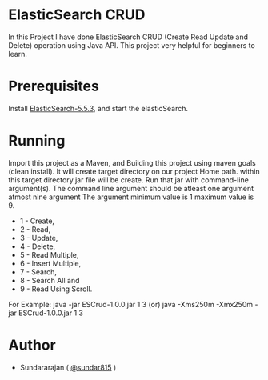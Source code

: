 # ElasticSearch CRUD
In this Project I have done ElasticSearch CRUD (Create Read Update and Delete) operation using Java API. This project very helpful for beginners to learn.

# Prerequisites
Install <a href="https://artifacts.elastic.co/downloads/elasticsearch/elasticsearch-5.5.3.tar.gz">ElasticSearch-5.5.3</a>, and start the elasticSearch.

# Running
Import this project as a Maven, and Building this project using maven goals (clean install). It will create target directory on our project Home path. within this target directory jar file will be create. Run that jar with command-line argument(s). The command line argument should be atleast one argument atmost nine argument The argument minimum value is 1 maximum value is 9. 
* 1 - Create,
* 2 - Read,
* 3 - Update, 
* 4 - Delete,
* 5 - Read Multiple,
* 6 - Insert Multiple,
* 7 - Search,
* 8 - Search All and
* 9 - Read Using Scroll.

For Example: java -jar ESCrud-1.0.0.jar 1 3 (or) java -Xms250m -Xmx250m -jar ESCrud-1.0.0.jar 1 3

# Author
* Sundararajan ( <a href="https://twitter.com/sundar815" target="_blank">@sundar815</a> )
